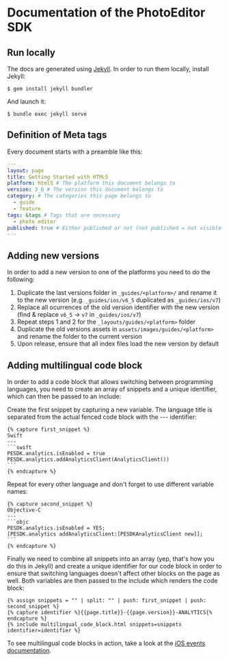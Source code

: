 # Documentation of the PhotoEditor SDK

## Run locally
The docs are generated using [Jekyll](https://jekyllrb.com/). In order to run them locally, install Jekyll:
```
$ gem install jekyll bundler
```

And launch it:

```
$ bundle exec jekyll serve
```

## Definition of Meta tags
Every document starts with a preamble like this:

```yml
---
layout: page
title: Getting Started with HTML5
platform: html5 # The platform this document belongs to
version: 3_6 # The version this document belongs to
category: # The categories this page belongs to
  - guide
  - feature
tags: &tags # Tags that are necessary
  - photo editor
published: true # Either published or not (not published = not visible on page)
---
```

## Adding new versions
In order to add a new version to one of the platforms you need to do the following:
1. Duplicate the last versions folder in `_guides/<platform>/` and rename it to the new version (e.g. `_guides/ios/v6_5` duplicated as `_guides/ios/v7`)
2. Replace all ocurrences of the old version identifier with the new version (find & replace `v6_5` -> `v7` in `_guides/ios/v7`)
3. Repeat steps 1 and 2 for the `_layouts/guides/<platform>` folder
4. Duplicate the old versions assets in `assets/images/guides/<platform>` and rename the folder to the current version
5. Upon release, ensure that all index files load the new version by default

## Adding multilingual code block
In order to add a code block that allows switching between programming languages, you need to create an array of snippets and a unique identifier, which can then be passed to an include:

Create the first snippet by capturing a new variable. The language title is separated from the actual fenced code block with the --- identifier:

    {% capture first_snippet %}
    Swift
    ---
    ```swift
    PESDK.analytics.isEnabled = true
    PESDK.analytics.addAnalyticsClient(AnalyticsClient())
    ```
    {% endcapture %}

Repeat for every other language and don't forget to use different variable names:

    {% capture second_snippet %}
    Objective-C
    ---
    ```objc
    PESDK.analytics.isEnabled = YES;
    [PESDK.analytics addAnalyticsClient:[PESDKAnalyticsClient new]];
    ```
    {% endcapture %}

Finally we need to combine all snippets into an array (yep, that's how you do this in Jekyll) and create a unique identifier for our code block in order to ensure that switching languages doesn't affect other blocks on the page as well. Both variables are then passed to the include which renders the code block:

    {% assign snippets = "" | split: "" | push: first_snippet | push: second_snippet %}
    {% capture identifier %}{{page.title}}-{{page.version}}-ANALYTICS{% endcapture %}
    {% include multilingual_code_block.html snippets=snippets identifier=identifier %}

To see multilingual code blocks in action, take a look at the [iOS events documentation](http://docs.photoeditorsdk.com/guides/ios/v7/concepts/events).
